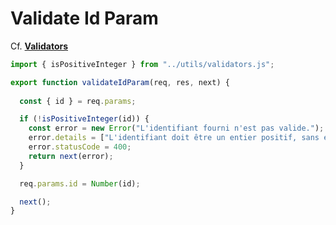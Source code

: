 # Validate Id Param

Cf. [**Validators**](https://github.com/BaptisteLize/Friendly_CheatSheet/blob/main/docs/javascript/validators.md)

```js
import { isPositiveInteger } from "../utils/validators.js";

export function validateIdParam(req, res, next) {
  
  const { id } = req.params;

  if (!isPositiveInteger(id)) {
    const error = new Error("L'identifiant fourni n'est pas valide.");
    error.details = ["L'identifiant doit être un entier positif, sans espaces ni caractères spéciaux."];
    error.statusCode = 400;
    return next(error);
  }

  req.params.id = Number(id);

  next();
}
```
